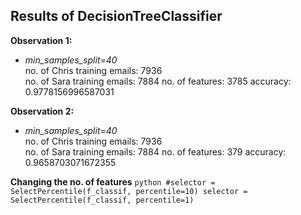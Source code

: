 ## Results of DecisionTreeClassifier

**Observation 1:** 

- *min_samples_split=40*  
    no. of Chris training emails: 7936  
    no. of Sara training emails: 7884 
    no. of features:  3785
    accuracy: 0.9778156996587031

**Observation 2:** 

- *min_samples_split=40*  
    no. of Chris training emails: 7936  
    no. of Sara training emails: 7884 
    no. of features: 379 
    accuracy: 0.9658703071672355


**Changing the no. of features**
    ```python
    #selector = SelectPercentile(f_classif, percentile=10)
    selector = SelectPercentile(f_classif, percentile=1)
    ```
